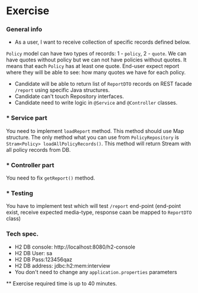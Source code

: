 # Exercise
### General info
- As a user, I want to receive collection of specific records defined below.

`Policy` model can have two types of records: 1 - `policy`, 2 - `quote`. We can have quotes without policy but we can not have policies without quotes.
It means that each `Policy` has at least one quote. End-user expect report where they will be able to see: how many quotes we have for each policy.

* Candidate will be able to return list of `ReportDTO` records on REST facade `/report` using specific Java structures.
* Candidate can't touch Repository interfaces.
* Candidate need to write logic in `@Service` and `@Controller` classes.

### * Service part
You need to implement `loadReport` method. This method should use Map structure. The only method what you can use from `PolicyRepository` is `Stram<Policy> loadAllPolicyRecords()`. This method will return Stream with all policy records from DB.

### * Controller part
You need to fix `getReport()` method.

### * Testing
You have to implement test which will test `/report` end-point (end-point exist, receive expected media-type, response caan be mapped to `ReportDTO` class)

### Tech spec.
- H2 DB console: http://localhost:8080/h2-console
- H2 DB User: sa
- H2 DB Pass:123456qaz
- H2 DB address: jdbc:h2:mem:interview
- You don't need to change any `application.properties` parameters

** Exercise required time is up to 40 minutes.